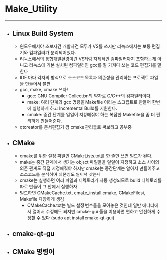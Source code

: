 
# Make_Utility
-----------------------------------------------

- ## Linux Build System
	- 윈도우에서야 초보자건 개발자건 모두가 VS를 쓰지만 리눅스에서는 보통 편집기와 컴파일러가 분리되어있다.
	- 리눅스에서의 통합개발환경이란 VS처럼 자체적인 컴파일러까지 포함하는게 아니고 리눅스에 기본 설치된 컴파일러인 gcc를 잘 가져다 쓰는 코드 편집기를 말한다
	- IDE 마다 각자의 방식으로 소스코드 목록과 의존성을 관리하는 프로젝트 파일을 만들어서 불편
	- gcc, make, cmake 쓰자!
		+ gcc: GNU Compiler Collection의 약자로 C/C++의 컴파일러이다.
		+ make: 여러 단계의 gcc 명령을 Makefile 이라는 스크립트로 만들어 한번에 실행하게 하고 Incremental Build를 지원한다.
		+ cmake: 중간 단계를 일일이 지정해줘야 하는 복잡한 Makefile을 좀 더 편리하게 만들어준다.
	- qtcreator를 문서편집기 겸 cmake 관리툴로 써보려고 공부중


- ## CMake
	- cmake를 위한 설정 파일인 CMakeLists.txt를 한 줄만 쓰면 빌드가 된다. 
	- make는 중간 단계에서 생기는 object 파일들을 일일이 지정하고 소스 사이의 의존 관계도 직접 지정해줘야 하지만 cmake는 중간단계는 알아서 만들어주고 소스코드를 분석하여 의존성도 알아서 찾는다
	- cmake는 실행하면 여러 파일과 디렉토리가 자동 생성되므로 build 디렉토리를 따로 만들어 그 안에서 실행하자
	- 빌드하면 CMakeCache.txt, cmake_install.cmake, CMakeFiles/, Makefile 다양하게 생김
		+ CMakeCache.txt는 빌드 설정 변수들을 모아놓은 것인데 일반 에디터에서 열어서 수정해도 되지만 cmake-gui 툴을 이용하면 편하고 안전하게 수정할 수 있다 (sudo apt install cmake-qt-gui)

- ## cmake-qt-gu


- ## CMake 명령어




	<br/>


	<br/><br/><br/>
